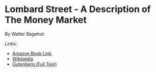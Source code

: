 
# Lombard Street - A Description of The Money Market

By
Walter Bagehot

Links:
- [Amazon Book Link](https://www.amazon.com/Lombard-Street-Description-Money-Market/dp/1481818295/)
- [Wikipedia](https://en.wikipedia.org/wiki/Lombard_Street:_A_Description_of_the_Money_Market)
- [Gutenberg (Full Text)](http://www.gutenberg.org/ebooks/4359)

 

